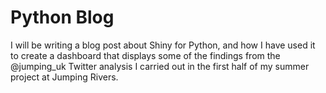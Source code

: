﻿# Python Blog

I will be writing a blog post about Shiny for Python, and how I have used it to create a dashboard that displays some of the findings from the @jumping_uk Twitter analysis I carried out in the first half of my summer project at Jumping Rivers.